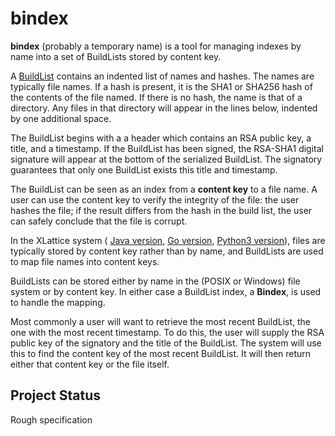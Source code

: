 # bindex

**bindex** (probably a temporary name) is a tool for managing indexes
by name into a set of BuildLists stored by content key.

A [BuildList](https://jddixon.github.io/buildList)
contains an indented list of names and hashes.  The names are
typically file names.  If a hash is present, it is the SHA1 or SHA256
hash of the contents of the file named.  If there is no hash, the name
is that of a directory.  Any files in that directory will appear in the
lines below, indented by one additional space.

The BuildList begins with a 
a header which contains an RSA public key, a title, and a timestamp.
If the BuildList has been signed, the RSA-SHA1 digital signature will
appear at the bottom of the serialized BuildList.  The signatory 
guarantees that only one BuildList exists this title and timestamp.

The BuildList can be seen as an index from a **content key** to a file name.
A user can use the content key to verify the integrity of the file: the
user hashes the file; if the result differs from the hash in the build list,
the user can safely conclude that the file is corrupt.

In the XLattice system ( 
[Java version](https://jddixon.github.io/xlattice_java),
[Go version](https://jddixon.github.io/xlattice_go),
[Python3 version](https://jddixon.github.io/xlattice_py)),
files are typically stored by content key rather than by name, and 
BuildLists are used to map file names into content keys.  

BuildLists can be stored either by name in the (POSIX or Windows) file
system or by content key.  In either case a BuildList index, a **Bindex**, 
is used to handle the mapping.

Most commonly a user will want to retrieve the most recent BuildList, the
one with the most recent timestamp.  To do this, the user will 
supply the RSA public key of the signatory and the title of the BuildList.
The system will use this to find the content key of the most recent 
BuildList.  It will then return either that content key or the file itself.

## Project Status

Rough specification

